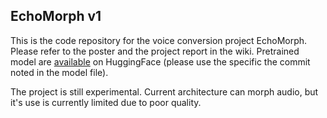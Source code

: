 ## EchoMorph v1

This is the code repository for the voice conversion project EchoMorph.
Please refer to the poster and the project report in the wiki.
Pretrained model are [available](https://huggingface.co/semjon00/EchoMorph) on HuggingFace
(please use the specific the commit noted in the model file).

The project is still experimental.
Current architecture can morph audio, but it's use is currently limited due to poor quality.
